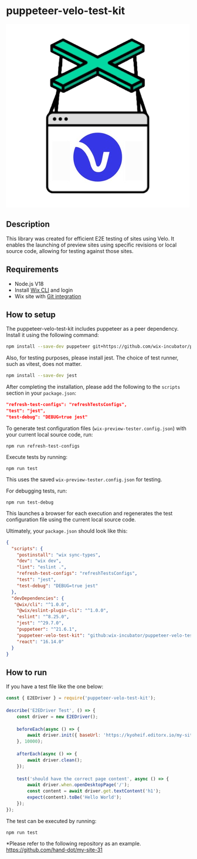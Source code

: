 # puppeteer-velo-test-kit

![logo](./puppeteer-velo-test-kit.png)

## Description

This library was created for efficient E2E testing of sites using Velo. It enables the launching of preview sites using specific revisions or local source code, allowing for testing against those sites.

## Requirements

- Node.js V18
- Install [Wix CLI](https://dev.wix.com/docs/develop-websites/articles/workspace-tools/developer-tools/git-integration-wix-cli/working-with-the-wix-cli) and login
- Wix site with [Git integration](https://dev.wix.com/docs/develop-websites/articles/workspace-tools/developer-tools/git-integration-wix-cli/integrating-your-site-with-git-hub)

## How to setup

The puppeteer-velo-test-kit includes puppeteer as a peer dependency. Install it using the following command:

```bash
npm install --save-dev puppeteer git+https://github.com/wix-incubator/puppeteer-velo-test-kit.git
```

Also, for testing purposes, please install jest. The choice of test runner, such as vitest, does not matter.

```bash
npm install --save-dev jest
```

After completing the installation, please add the following to the `scripts` section in your `package.json`:

```json
"refresh-test-configs": "refreshTestsConfigs",
"test": "jest",
"test-debug": "DEBUG=true jest"
```

To generate test configuration files (`wix-preview-tester.config.json`) with your current local source code, run:

```
npm run refresh-test-configs
```

Execute tests by running:

```
npm run test
```

This uses the saved `wix-preview-tester.config.json` for testing.

For debugging tests, run:

```
npm run test-debug
```

This launches a browser for each execution and regenerates the test configuration file using the current local source code.

Ultimately, your `package.json` should look like this:

```json
{
  "scripts": {
    "postinstall": "wix sync-types",
    "dev": "wix dev",
    "lint": "eslint .",
    "refresh-test-configs": "refreshTestsConfigs",
    "test": "jest",
    "test-debug": "DEBUG=true jest"
  },
  "devDependencies": {
   "@wix/cli": "^1.0.0",
    "@wix/eslint-plugin-cli": "^1.0.0",
    "eslint": "^8.25.0",
    "jest": "^29.7.0",
    "puppeteer": "^21.6.1",
    "puppeteer-velo-test-kit": "github:wix-incubator/puppeteer-velo-test-kit",
    "react": "16.14.0"
  }
}
```

## How to run

If you have a test file like the one below:

```javascript
const { E2EDriver } = require('puppeteer-velo-test-kit');

describe('E2EDriver Test', () => {
    const driver = new E2EDriver();

    beforeEach(async () => {
        await driver.init({ baseUrl: 'https://kyoheif.editorx.io/my-site-31' });
    }, 10000);

    afterEach(async () => {
        await driver.clean();
    });

    test('should have the correct page content', async () => {
        await driver.when.openDesktopPage('/');
        const content = await driver.get.textContent('h1');
        expect(content).toBe('Hello World');
    });
});
```

The test can be executed by running:

```
npm run test
```


*Please refer to the following repository as an example.  
https://github.com/hand-dot/my-site-31


